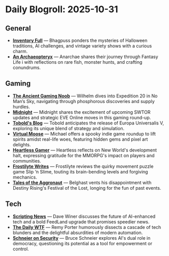 # Daily Blogroll: 2025-10-31

## General

- **[Inventory Full](https://bhagpuss.blogspot.com/2025/10/happy-halloween.html)** — Bhagpuss ponders the mysteries of Halloween traditions, AI challenges, and vintage variety shows with a curious charm.
- **[An Archaeopteryx](https://anarchaeopteryx.bearblog.dev/2025-10-30-fantasy-life-i-180-hrs-update/)** — Anarchae shares their journey through Fantasy Life i with reflections on rare fish, monster hunts, and crafting conundrums.
## Gaming

- **[The Ancient Gaming Noob](https://tagn.wordpress.com/2025/10/30/no-mans-sky-heading-off-into-expedition-20/)** — Wilhelm dives into Expedition 20 in No Man’s Sky, navigating through phosphorous discoveries and supply hurdles.
- **[Midnight](https://westkarana.xyz/daily-blogroll-2025-10-26.html)** — Midnight shares the excitement of upcoming SWTOR updates and strategic EVE Online moves in this gaming round-up.
- **[Tobold's Blog](http://tobolds.blogspot.com/2025/10/eu5-between-game-and-simulation.html)** — Tobold anticipates the release of Europa Universalis V, exploring its unique blend of strategy and simulation.
- **[Virtual Moose](https://virtualmoose.org/2025/10/30/indie-game-roundup-october-30-2025/)** — Michael offers a spooky indie game roundup to lift spirits amidst real-life woes, featuring hidden gems and pixel art delights.
- **[Heartless Gamer](http://www.heartlessgamer.com/2025/10/the-day-after.html)** — Heartless reflects on New World's development halt, expressing gratitude for the MMORPG's impact on players and communities.
- **[Frostilyte Writes](https://frostilyte.ca/2025/10/30/scootin-up-success-slip-n-slime-review/)** — Frostilyte reviews the quirky movement puzzle game Slip ‘n Slime, touting its brain-bending levels and forgiving mechanics.
- **[Tales of the Aggronaut](https://aggronaut.com/2025/10/30/festival-of-the-fail/)** — Belghast vents his disappointment with Destiny Rising's Festival of the Lost, longing for the fun of past events.
## Tech

- **[Scripting News](http://scripting.com/2025/10/30.html#a174601)** — Dave Winer discusses the future of AI-enhanced tech and a bold FeedLand upgrade that promises speedier news.
- **[The Daily WTF](https://thedailywtf.com/articles/once-is-never-enough)** — Remy Porter humorously dissects a cascade of tech blunders and the delightful absurdities of modern automation.
- **[Schneier on Security](https://www.schneier.com/blog/archives/2025/10/will-ai-strengthen-or-undermine-democracy.html)** — Bruce Schneier explores AI's dual role in democracy, questioning its potential as a tool for empowerment or control.
